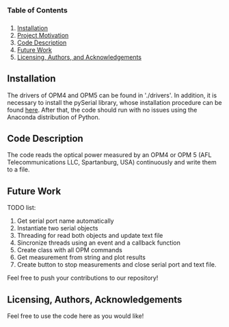 ###
### Table of Contents
###

1. [Installation](#installation)
2. [Project Motivation](#motivation)
3. [Code Description](#files)
4. [Future Work](#results)
5. [Licensing, Authors, and Acknowledgements](#licensing)

## Installation

The drivers of OPM4 and OPM5 can be found in './drivers'. In addition, it is necessary to install the pySerial library, whose installation procedure can be found [here](https://pyserial.readthedocs.io/en/latest/pyserial.html). After that, the code should run with no issues using the Anaconda distribution of Python.

## Code Description

The code reads the optical power measured by an OPM4 or OPM 5 (AFL Telecommunications LLC, Spartanburg, USA) continuously and write them to a file.

## Future Work

TODO list:
1. Get serial port name automatically
2. Instantiate two serial objects
3. Threading for read both objects and update text file
4. Sincronize threads using an event and a callback function
5. Create class with all OPM commands
6. Get measurement from string and plot results
7. Create button to stop measurements and close serial port and text file.
 
Feel free to push your contributions to our repository!

## Licensing, Authors, Acknowledgements

Feel free to use the code here as you would like!
